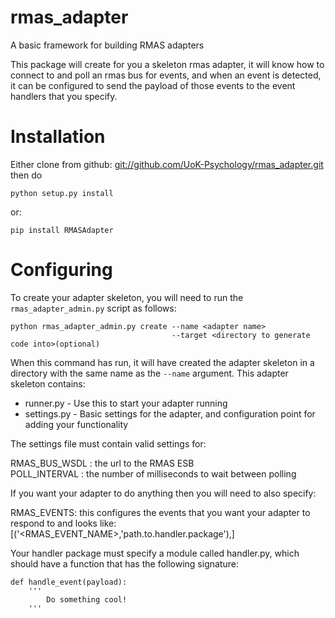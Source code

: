 rmas_adapter
============

A basic framework for building RMAS adapters

This package will create for you a skeleton rmas adapter, it will know how to connect to
and poll an rmas bus for events, and when an event is detected, it can be configured to
send the payload of those events to the event handlers that you specify.

Installation
============

Either clone from github: [git://github.com/UoK-Psychology/rmas_adapter.git](git://github.com/UoK-Psychology/rmas_adapter.git) then do 

`python setup.py install`

or:

`pip install RMASAdapter`

Configuring
===========

To create your adapter skeleton, you will need to run the `rmas_adapter_admin.py` script
as follows:

```
python rmas_adapter_admin.py create --name <adapter name> 
									--target <directory to generate code into>(optional)
```


When this command has run, it will have created the adapter skeleton in a directory with the
same name as the `--name` argument. This adapter skeleton contains:

* runner.py - Use this to start your adapter running
* settings.py - Basic settings for the adapter, and configuration point for adding your functionality

The settings file must contain valid settings for:

RMAS\_BUS\_WSDL : the url to the RMAS ESB  
POLL\_INTERVAL : the number of milliseconds to wait between polling

If you want your adapter to do anything then you will need to also specify:

RMAS_EVENTS: this configures the events that you want your adapter to respond to and  looks like:
[('<RMAS_EVENT_NAME>,'path.to.handler.package'),]

Your handler package must specify a module called handler.py, which should have a function that has
the following signature:

```
def handle_event(payload):
	'''
		Do something cool!
	'''
```